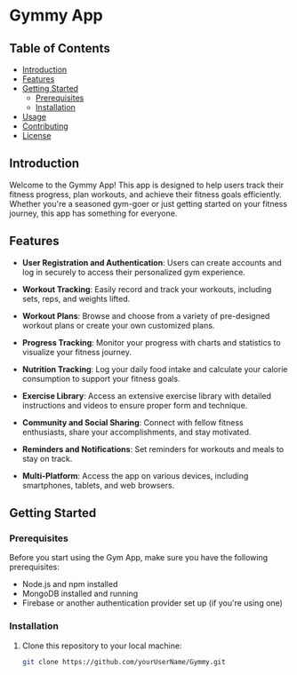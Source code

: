 # Gymmy App

## Table of Contents
- [Introduction](#introduction)
- [Features](#features)
- [Getting Started](#getting-started)
  - [Prerequisites](#prerequisites)
  - [Installation](#installation)
- [Usage](#usage)
- [Contributing](#contributing)
- [License](#license)

## Introduction

Welcome to the Gymmy App! This app is designed to help users track their fitness progress, plan workouts, and achieve their fitness goals efficiently. Whether you're a seasoned gym-goer or just getting started on your fitness journey, this app has something for everyone.

## Features

- **User Registration and Authentication**: Users can create accounts and log in securely to access their personalized gym experience.

- **Workout Tracking**: Easily record and track your workouts, including sets, reps, and weights lifted.

- **Workout Plans**: Browse and choose from a variety of pre-designed workout plans or create your own customized plans.

- **Progress Tracking**: Monitor your progress with charts and statistics to visualize your fitness journey.

- **Nutrition Tracking**: Log your daily food intake and calculate your calorie consumption to support your fitness goals.

- **Exercise Library**: Access an extensive exercise library with detailed instructions and videos to ensure proper form and technique.

- **Community and Social Sharing**: Connect with fellow fitness enthusiasts, share your accomplishments, and stay motivated.

- **Reminders and Notifications**: Set reminders for workouts and meals to stay on track.

- **Multi-Platform**: Access the app on various devices, including smartphones, tablets, and web browsers.

## Getting Started

### Prerequisites

Before you start using the Gym App, make sure you have the following prerequisites:

- Node.js and npm installed
- MongoDB installed and running
- Firebase or another authentication provider set up (if you're using one)

### Installation

1. Clone this repository to your local machine:

   ```bash
   git clone https://github.com/yourUserName/Gymmy.git
